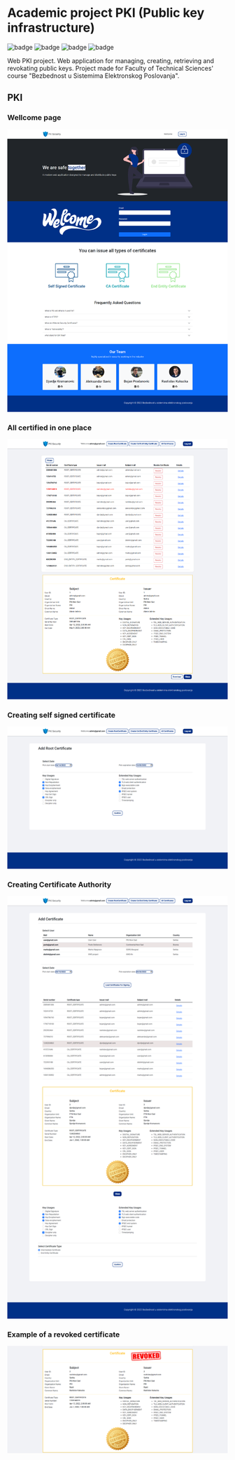 # Academic project PKI (Public key infrastructure)

![badge](https://img.shields.io/badge/Angular-v12-green)
![badge](https://img.shields.io/badge/Spring%20Boot-v2.5.6-green)
![badge](https://img.shields.io/badge/jdk-v11-green)
![badge](https://img.shields.io/badge/PostgreSQL-green)

Web PKI project. Web application for managing, creating, retrieving and revokating public keys.
Project made for Faculty of Technical Sciences' course "Bezbednost u Sistemima Elektronskog Poslovanja".

## PKI

### Wellcome page

![PKI](images/login.png)

### All certified in one place

![PKI](images/allCert.png)

### Creating self signed certificate

![PKI](images/createRoot.png)

### Creating Certificate Authority

![PKI](images/createCA.png)

### Example of a revoked certificate

![PKI](images/revoked.png)

